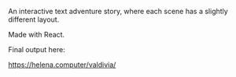 An interactive text adventure story, where each scene has a slightly different layout.

Made with React. 

Final output here:

https://helena.computer/valdivia/
